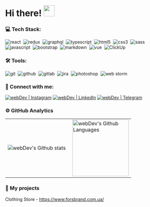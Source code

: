 # Hi there! <img src="https://github.com/TheDudeThatCode/TheDudeThatCode/blob/master/Assets/Hi.gif" width="35" />

### 💻 Tech Stack:

<img alt="react" src="https://img.shields.io/badge/react-61DAFB.svg?&style=for-the-badge&logo=react&logoColor=fff" />&nbsp;
<img alt="redux" src="https://img.shields.io/badge/redux-764ABC.svg?&style=for-the-badge&logo=redux&logoColor=fff" />&nbsp;
<img alt="graphql" src="https://img.shields.io/badge/graphql-E10098.svg?&style=for-the-badge&logo=graphql&logoColor=fff" />&nbsp;
<img alt="typescript" src="https://img.shields.io/badge/typescript-007ACC.svg?&style=for-the-badge&logo=typescript&logoColor=fff" />&nbsp;
<img alt="html5" src="https://img.shields.io/badge/html-E34F26.svg?&style=for-the-badge&logo=html5&logoColor=fff" />&nbsp;
<img alt="css3" src="https://img.shields.io/badge/css-1572B6.svg?&style=for-the-badge&logo=css3&logoColor=fff" />&nbsp;
<img alt="sass" src="https://img.shields.io/badge/sass-CF649A.svg?&style=for-the-badge&logo=sass&logoColor=fff" />&nbsp;
<img alt="javascript" src="https://img.shields.io/badge/javascript-F7DF1E.svg?&style=for-the-badge&logo=javascript&logoColor=fff" />&nbsp;
<img alt="bootstrap" src="https://img.shields.io/badge/bootstrap-7610F7.svg?&style=for-the-badge&logo=bootstrap&logoColor=fff" />&nbsp;
<img alt="markdown" src="https://img.shields.io/badge/markdown-000.svg?&style=for-the-badge&logo=markdown&logoColor=fff" />&nbsp;
<img alt="vue" src="https://img.shields.io/badge/vue-008000.svg?&style=for-the-badge&logo=Vue.js&logoColor=fff" />&nbsp;
<img alt="ClickUp" src="https://img.shields.io/badge/ClickUp-FF4500.svg?&style=for-the-badge&logo=ClickUp&logoColor=fff" />&nbsp;

### 🛠 Tools:

<img alt="git" src="https://img.shields.io/badge/git-F05033.svg?&style=for-the-badge&logo=git&logoColor=fff" />&nbsp;
<img alt="github" src="https://img.shields.io/badge/github-000.svg?&style=for-the-badge&logo=github&logoColor=fff" />&nbsp;
<img alt="gitlab" src="https://img.shields.io/badge/gitlab-380D75.svg?&style=for-the-badge&logo=gitlab&logoColor=fff" />&nbsp;
<img alt="jira" src="https://img.shields.io/badge/jira-2D80FF.svg?&style=for-the-badge&logo=jira&logoColor=fff" />&nbsp;
<img alt="photoshop" src="https://img.shields.io/badge/photoshop-31A8FF.svg?&style=for-the-badge&logo=adobe-photoshop&logoColor=fff" />&nbsp;
<img alt="web storm" src="https://img.shields.io/badge/web storm-007ACC.svg?&style=for-the-badge&logo=WebStorm&logoColor=fff" />&nbsp;



### 🤝 Connect with me:


[<img alt="webDev | Instagram" src="https://img.shields.io/badge/instagram-E4405F.svg?&style=for-the-badge&logo=instagram&logoColor=white" />][instagram]
[<img alt="webDev | LinkedIn" src="https://img.shields.io/badge/linkedin-0077B5.svg?&style=for-the-badge&logo=linkedin&logoColor=white" />][linkedIn]
[<img alt="webDev | Telegram" src="https://img.shields.io/badge/telegram-0077B5.svg?&style=for-the-badge&logo=telegram&logoColor=white" />][telegram]


### ⚙️ GitHub Analytics

<table>
  <tr>
    <td>
      <img align="left" src="https://github-readme-streak-stats.herokuapp.com/?user=dryg1246&theme=algolia" alt="webDev's Github stats" />
    </td>
    <td>
      <img height="180px" align="right" alt="webDev's Github Languages" src="https://github-readme-stats-eight-theta.vercel.app/api/top-langs/?username=dryg1246&theme=algolia&layout=compact" />
    </td>
  </tr>
</table>

### 💼 My projects

Clothing Store -  https://www.forsbrand.com.ua/

[instagram]: https://instagram.com/padshiu.smet
[linkedin]: https://www.linkedin.com/in/danyil-smetanin-a51a03276/
[telegram]: https://t.me/Fanton1
